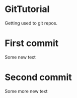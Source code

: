 # GitTutorial
Getting used to git repos.

# First commit
Some new text

# Second commit
Some more new text 
